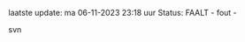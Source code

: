 laatste update: 
ma 06-11-2023 23:18   uur 
Status: FAALT - fout - 
<div class="service R">svn</div>